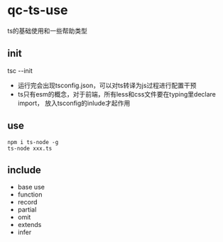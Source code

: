 # qc-ts-use
ts的基础使用和一些帮助类型

## init

tsc --init  
* 运行完会出现tsconfig.json，可以对ts转译为js过程进行配置干预  
* ts只有esm的概念，对于前端，所有less和css文件要在typing里declare import，
    放入tsconfig的inlude才起作用  

## use

```
npm i ts-node -g
ts-node xxx.ts
```

## include

* base use
* function
* record
* partial
* omit
* extends
* infer








